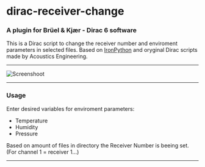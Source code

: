 # dirac-receiver-change
### A plugin for Brüel & Kjær - Dirac 6 software
This is a Dirac script to change the receiver number and enviroment parameters in selected files. Based on [IronPython](http://ironpython.net/) and oryginal Dirac scripts made by Acoustics Engineering. 

------------------------------

![Screenshoot](https://i.imgur.com/Vh1O05s.png)

------------------------------
### Usage

Enter desired variables for enviroment parameters:
  - Temperature
  - Humidity
  - Pressure

Based on amount of files in directory the Receiver Number is beeing set. (For channel 1 = receiver 1...)

-------------------------------
